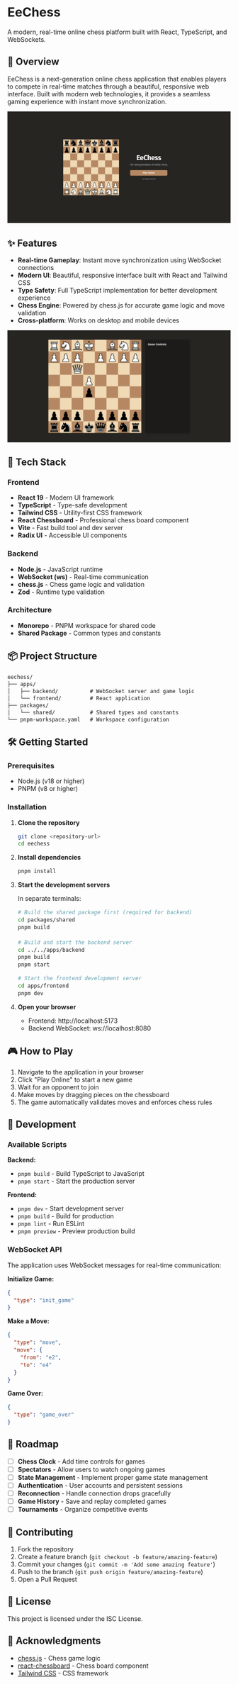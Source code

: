 # EeChess

A modern, real-time online chess platform built with React, TypeScript, and WebSockets.

## 🎯 Overview

EeChess is a next-generation online chess application that enables players to compete in real-time matches through a beautiful, responsive web interface. Built with modern web technologies, it provides a seamless gaming experience with instant move synchronization.

![EeChess Landing Page](images/landing.png)

## ✨ Features

- **Real-time Gameplay**: Instant move synchronization using WebSocket connections
- **Modern UI**: Beautiful, responsive interface built with React and Tailwind CSS
- **Type Safety**: Full TypeScript implementation for better development experience
- **Chess Engine**: Powered by chess.js for accurate game logic and move validation
- **Cross-platform**: Works on desktop and mobile devices

![EeChess Game Interface](images/game.png)

## 🚀 Tech Stack

### Frontend
- **React 19** - Modern UI framework
- **TypeScript** - Type-safe development
- **Tailwind CSS** - Utility-first CSS framework
- **React Chessboard** - Professional chess board component
- **Vite** - Fast build tool and dev server
- **Radix UI** - Accessible UI components

### Backend
- **Node.js** - JavaScript runtime
- **WebSocket (ws)** - Real-time communication
- **chess.js** - Chess game logic and validation
- **Zod** - Runtime type validation

### Architecture
- **Monorepo** - PNPM workspace for shared code
- **Shared Package** - Common types and constants

## 📦 Project Structure

```
eechess/
├── apps/
│   ├── backend/          # WebSocket server and game logic
│   └── frontend/         # React application
├── packages/
│   └── shared/           # Shared types and constants
└── pnpm-workspace.yaml   # Workspace configuration
```

## 🛠️ Getting Started

### Prerequisites

- Node.js (v18 or higher)
- PNPM (v8 or higher)

### Installation

1. **Clone the repository**
   ```bash
   git clone <repository-url>
   cd eechess
   ```

2. **Install dependencies**
   ```bash
   pnpm install
   ```

3. **Start the development servers**

   In separate terminals:

   ```bash
   # Build the shared package first (required for backend)
   cd packages/shared
   pnpm build
   
   # Build and start the backend server
   cd ../../apps/backend
   pnpm build
   pnpm start
   ```

   ```bash
   # Start the frontend development server
   cd apps/frontend
   pnpm dev
   ```

4. **Open your browser**
   - Frontend: http://localhost:5173
   - Backend WebSocket: ws://localhost:8080

## 🎮 How to Play

1. Navigate to the application in your browser
2. Click "Play Online" to start a new game
3. Wait for an opponent to join
4. Make moves by dragging pieces on the chessboard
5. The game automatically validates moves and enforces chess rules

## 🔧 Development

### Available Scripts

**Backend:**
- `pnpm build` - Build TypeScript to JavaScript
- `pnpm start` - Start the production server

**Frontend:**
- `pnpm dev` - Start development server
- `pnpm build` - Build for production
- `pnpm lint` - Run ESLint
- `pnpm preview` - Preview production build

### WebSocket API

The application uses WebSocket messages for real-time communication:

**Initialize Game:**
```json
{
  "type": "init_game"
}
```

**Make a Move:**
```json
{
  "type": "move",
  "move": {
    "from": "e2",
    "to": "e4"
  }
}
```

**Game Over:**
```json
{
  "type": "game_over"
}
```

## 🚧 Roadmap

- [ ] **Chess Clock** - Add time controls for games
- [ ] **Spectators** - Allow users to watch ongoing games
- [ ] **State Management** - Implement proper game state management
- [ ] **Authentication** - User accounts and persistent sessions
- [ ] **Reconnection** - Handle connection drops gracefully
- [ ] **Game History** - Save and replay completed games
- [ ] **Tournaments** - Organize competitive events

## 🤝 Contributing

1. Fork the repository
2. Create a feature branch (`git checkout -b feature/amazing-feature`)
3. Commit your changes (`git commit -m 'Add some amazing feature'`)
4. Push to the branch (`git push origin feature/amazing-feature`)
5. Open a Pull Request

## 📄 License

This project is licensed under the ISC License.

## 🙏 Acknowledgments

- [chess.js](https://github.com/jhlywa/chess.js) - Chess game logic
- [react-chessboard](https://github.com/Clariity/react-chessboard) - Chess board component
- [Tailwind CSS](https://tailwindcss.com/) - CSS framework